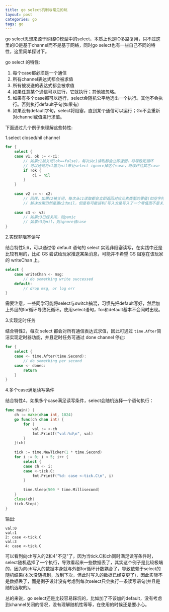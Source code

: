 ```yaml
---
title: go select机制与常见的坑
layout: post
categories: go
tags: go
---
```


go select思想来源于网络IO模型中的select，本质上也是IO多路复用，只不过这里的IO是基于channel而不是基于网络，同时go select也有一些自己不同的特性，这里简单探讨下。

go select 的特性:

 1. 每个case都必须是一个通信
 2. 所有channel表达式都会被求值
 3. 所有被发送的表达式都会被求值
 4. 如果任意某个通信可以进行，它就执行；其他被忽略。
 5. 如果有多个case都可以运行，select会随机公平地选出一个执行。其他不会执行。否则执行default子句(如果有)
 6. 如果没有default字句，select将阻塞，直到某个通信可以运行；Go不会重新对channel或值进行求值。

下面通过几个例子来理解这些特性:

1.select closed/nil channel

```go
for {
	select {
	case v1, ok := <-c1:
        // 如果c1被关闭(ok==false)，每次从c1读取都会立即返回，将导致死循环
        // 可以通过将c1置为nil来让select ignore掉这个case，继续评估其它case
		if !ok {
			c1 = nil
		}
	}
	
	case v2 := <- c2:
	    // 同样，如果c2被关闭，每次从c1读取都会立即返回对应元素类型的零值(如空字符串)，导致死循环
	    // 解决方案仍然是置c2为nil，但是有可能误判(写入方是写入了一个零值而不是关闭channel，比如整数0)
	    
	case c3 <- v3:
	    // 如果c3已经关闭，则panic
	    // 如果c3为nil，则ignore该case	    
}
```

2.实现非阻塞读写

结合特性5,6，可以通过带 default 语句的 select 实现非阻塞读写，在实践中还是比较有用的，比如 GS 尝试给玩家推送某条消息，可能并不希望 GS 阻塞在该玩家的 writeChan 上。

```go
select {
    case writeChan <- msg:
        // do something write successed
    default:
        // drop msg, or log err
}
```
    
需要注意，一些同学可能将select与switch搞混，习惯先把default写好，然后加上外层的for循环导致死循环。使用select语句，for和default基本不会同时出现。
    
3.实现定时任务

结合特性2，每次 select 都会对所有通信表达式求值，因此可通过 `time.After`简洁实现定时器功能，并且定时任务可通过 done channel 停止:

```go
for {
	select {
	case <- time.After(time.Second):
	    // do something per second
	case <- donec:
		return	
	}
}
```
	
4.多个case满足读写条件

结合特性4，如果多个case满足读写条件，select会随机选择一个语句执行：

```go
func main() {
	ch := make(chan int, 1024)
	go func(ch chan int) {
		for {
			val := <-ch
			fmt.Printf("val:%d\n", val)
		}
	}(ch)
    
	tick := time.NewTicker(1 * time.Second)
	for i := 0; i < 5; i++ {
		select {
		case ch <- i:
		case <-tick.C:
			fmt.Printf("%d: case <-tick.C\n", i)
		}
    
		time.Sleep(500 * time.Millisecond)
	}
	close(ch)
	tick.Stop()
}
```
    
输出:

    val:0
    val:1
    2: case <-tick.C
    val:3
    4: case <-tick.C
    
可以看到向ch写入的2和4"不见"了，因为当tick.C和ch同时满足读写条件时，select随机选择了一个执行，导致看起来一些数据丢了，其实这个例子是比较极端的，因为向ch写入的数据本身就与外部for循环计数耦合了，导致依赖于select的随机结果(本次没随机到，放到下次，但此时写入的数据已经变更了)，因此实际不是数据丢了，而是例子设计没有考虑到每次select只会执行一条读写语句(并且是随机选取的)。

总的来说，go select还是比较容易踩坑的，比如加了不该加的default，没有考虑到channel关闭的情况，没有理解随机性等等，在使用的时候还是要小心。